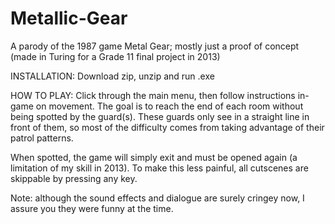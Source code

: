 # Metallic-Gear
A parody of the 1987 game Metal Gear; mostly just a proof of concept (made in Turing for a Grade 11 final project in 2013)

INSTALLATION:
Download zip, unzip and run .exe

HOW TO PLAY:
Click through the main menu, then follow instructions in-game on movement.
The goal is to reach the end of each room without being spotted by the guard(s).
These guards only see in a straight line in front of them, so most of the difficulty comes from taking advantage of their
patrol patterns.

When spotted, the game will simply exit and must be opened again (a limitation of my skill in 2013).
To make this less painful, all cutscenes are skippable by pressing any key.

Note: although the sound effects and dialogue are surely cringey now, I assure you they were funny at the time.

